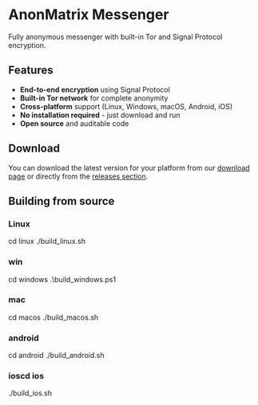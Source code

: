 # AnonMatrix Messenger

Fully anonymous messenger with built-in Tor and Signal Protocol encryption.

## Features

- **End-to-end encryption** using Signal Protocol
- **Built-in Tor network** for complete anonymity
- **Cross-platform** support (Linux, Windows, macOS, Android, iOS)
- **No installation required** - just download and run
- **Open source** and auditable code

## Download

You can download the latest version for your platform from our [download page](https://username.github.io/AnonMatrix/) or directly from the [releases section](https://github.com/username/AnonMatrix/releases).

## Building from source

### Linux
cd linux
./build_linux.sh

### win
cd windows
.\build_windows.ps1

### mac
cd macos
./build_macos.sh

### android
cd android
./build_android.sh

### ioscd ios
./build_ios.sh
